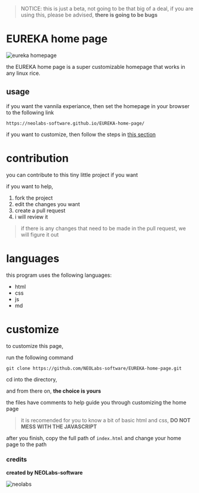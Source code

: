 > NOTICE: this is just a beta, not going to be that big of a deal, if you are using this, please be advised, **there is going to be bugs**

# EUREKA home page

![eureka homepage](https://github.com/NEOLabs-software/EUREKA-home-page/assets/101670923/6a3ca4eb-2577-4169-b1b9-ffb9cb7667eb)

the EUREKA home page is a super customizable homepage that works in any linux rice.

## usage

if you want the vannila experiance, then set the homepage in your browser to the following link 
```
https://neolabs-software.github.io/EUREKA-home-page/
```

if you want to customize, then follow the steps in [this section](#customize) 

# contribution

you can contribute to this tiny little project if you want

if you want to help,
1. fork the project
2. edit the changes you want
3. create a pull request
4. i will review it 
> if there is any changes that need to be made in the pull request, we will figure it out

# languages

this program uses the following languages:

* html
* css
* js
* md 

# customize

to customize this page,

run the following command

```
git clone https://github.com/NEOLabs-software/EUREKA-home-page.git
```

cd into the directory,

and from there on, **the choice is yours**

the files have comments to help guide you through customizing the home page

> it is recomended for you to know a bit of basic html and css, **DO NOT MESS WITH THE JAVASCRIPT**

after you finish, copy the full path of ```index.html``` and change your home page to the path

### credits

**created by NEOLabs-software**

![neolabs](https://github.com/NEOLabs-software/example-form-html/assets/101670923/7acb51d9-c48f-470a-9473-981358fb4865)
